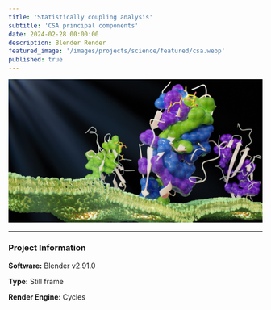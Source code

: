 ```yaml
---
title: 'Statistically coupling analysis'
subtitle: 'CSA principal components'
date: 2024-02-28 00:00:00
description: Blender Render
featured_image: '/images/projects/science/featured/csa.webp'
published: true
---
```


![](/images/projects/science/full_size/csa.webp)

---

### Project Information

**Software:** Blender v2.91.0

**Type:** Still frame

**Render Engine:** Cycles
